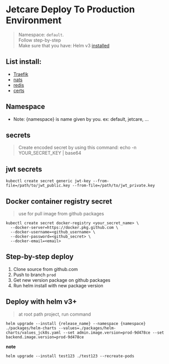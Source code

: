 # Jetcare Deploy To Production Environment

> Namespace: `default`. \
> Follow step-by-step \
> Make sure that you have: Helm v3 [installed](https://helm.sh/docs/using_helm/#installing-helm)

## List install:

- [Traefik](./traefik)
- [nats](./nats)
- [redis](./redis)
- [certs](./certs)

## Namespace

- Note: {namespace} is name given by you. ex: default, jetcare, ...

## secrets

> Create encoded secret by using this command: echo -n YOUR_SECRET_KEY | base64

## jwt secrets

```none
kubectl create secret generic jwt-key --from-file=/path/to/jwt_public.key --from-file=/path/to/jwt_private.key
```

## Docker container registry secret

> use for pull image from github packages

```none
kubectl create secret docker-registry <your_secret_name> \
  --docker-server=https://docker.pkg.github.com \
  --docker-username=<github_username> \
  --docker-password=<github_secret> \
  --docker-email=<email>
```

## Step-by-step deploy

1. Clone source from github.com
2. Push to branch `prod`
3. Get new version package on github packages
4. Run helm install with new package version

## Deploy with helm v3+

> at root path project, run command

```none
helm upgrade --install {release_name} --namespace {namespace} ./packages/helm-charts --values=./packages/helm-charts/values_jck8s.yaml --set admin.image.version=prod-9d478ce --set backend.image.version=prod-9d478ce
```

**note**

```none
helm upgrade --install test123 ./test123 --recreate-pods
```
